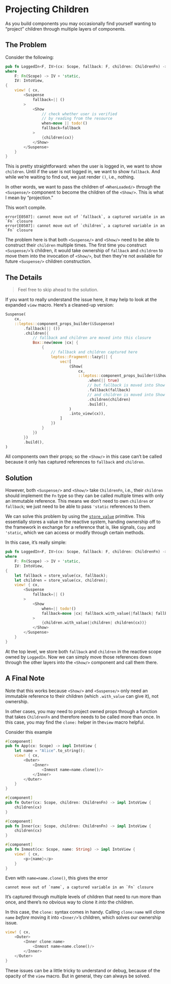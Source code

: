 # Projecting Children

As you build components you may occasionally find yourself wanting to “project” children through multiple layers of components.

## The Problem

Consider the following:

```rust
pub fn LoggedIn<F, IV>(cx: Scope, fallback: F, children: ChildrenFn) -> impl IntoView
where
    F: Fn(Scope) -> IV + 'static,
    IV: IntoView,
{
    view! { cx,
        <Suspense
            fallback=|| ()
        >
            <Show
				// check whether user is verified
				// by reading from the resource
                when=move || todo!()
                fallback=fallback
            >
				{children(cx)}
			</Show>
        </Suspense>
    }
}
```

This is pretty straightforward: when the user is logged in, we want to show `children`. Until if the user is not logged in, we want to show `fallback`. And while we’re waiting to find out, we just render `()`, i.e., nothing.

In other words, we want to pass the children of `<WhenLoaded/>` _through_ the `<Suspense/>` component to become the children of the `<Show/>`. This is what I mean by “projection.”

This won’t compile.

```
error[E0507]: cannot move out of `fallback`, a captured variable in an `Fn` closure
error[E0507]: cannot move out of `children`, a captured variable in an `Fn` closure
```

The problem here is that both `<Suspense/>` and `<Show/>` need to be able to construct their `children` multiple times. The first time you construct `<Suspense/>`’s children, it would take ownership of `fallback` and `children` to move them into the invocation of `<Show/>`, but then they're not available for future `<Suspense/>` children construction.

## The Details

> Feel free to skip ahead to the solution.

If you want to really understand the issue here, it may help to look at the expanded `view` macro. Here’s a cleaned-up version:

```rust
Suspense(
    cx,
    ::leptos::component_props_builder(&Suspense)
        .fallback(|| ())
        .children({
            // fallback and children are moved into this closure
            Box::new(move |cx| {
                {
                    // fallback and children captured here
                    leptos::Fragment::lazy(|| {
                        vec![
                            (Show(
                                cx,
                                ::leptos::component_props_builder(&Show)
                                    .when(|| true)
									// but fallback is moved into Show here
                                    .fallback(fallback)
									// and children is moved into Show here
                                    .children(children)
                                    .build(),
                            )
                            .into_view(cx)),
                        ]
                    })
                }
            })
        })
        .build(),
)
```

All components own their props; so the `<Show/>` in this case can’t be called because it only has captured references to `fallback` and `children`.

## Solution

However, both `<Suspense/>` and `<Show/>` take `ChildrenFn`, i.e., their `children` should implement the `Fn` type so they can be called multiple times with only an immutable reference. This means we don’t need to own `children` or `fallback`; we just need to be able to pass `'static` references to them.

We can solve this problem by using the [`store_value`](https://docs.rs/leptos/latest/leptos/fn.store_value.html) primitive. This essentially stores a value in the reactive system, handing ownership off to the framework in exchange for a reference that is, like signals, `Copy` and `'static`, which we can access or modify through certain methods.

In this case, it’s really simple:

```rust
pub fn LoggedIn<F, IV>(cx: Scope, fallback: F, children: ChildrenFn) -> impl IntoView
where
    F: Fn(Scope) -> IV + 'static,
    IV: IntoView,
{
    let fallback = store_value(cx, fallback);
    let children = store_value(cx, children);
    view! { cx,
        <Suspense
            fallback=|| ()
        >
            <Show
                when=|| todo!()
                fallback=move |cx| fallback.with_value(|fallback| fallback(cx))
            >
                {children.with_value(|children| children(cx))}
            </Show>
        </Suspense>
    }
}
```

At the top level, we store both `fallback` and `children` in the reactive scope owned by `LoggedIn`. Now we can simply move those references down through the other layers into the `<Show/>` component and call them there.

## A Final Note

Note that this works because `<Show/>` and `<Suspense/>` only need an immutable reference to their children (which `.with_value` can give it), not ownership.

In other cases, you may need to project owned props through a function that takes `ChildrenFn` and therefore needs to be called more than once. In this case, you may find the `clone:` helper in the`view` macro helpful.

Consider this example

```rust
#[component]
pub fn App(cx: Scope) -> impl IntoView {
    let name = "Alice".to_string();
    view! { cx,
        <Outer>
            <Inner>
                <Inmost name=name.clone()/>
            </Inner>
        </Outer>
    }
}

#[component]
pub fn Outer(cx: Scope, children: ChildrenFn) -> impl IntoView {
    children(cx)
}

#[component]
pub fn Inner(cx: Scope, children: ChildrenFn) -> impl IntoView {
    children(cx)
}

#[component]
pub fn Inmost(cx: Scope, name: String) -> impl IntoView {
    view! { cx,
        <p>{name}</p>
    }
}
```

Even with `name=name.clone()`, this gives the error

```
cannot move out of `name`, a captured variable in an `Fn` closure
```

It’s captured through multiple levels of children that need to run more than once, and there’s no obvious way to clone it _into_ the children.

In this case, the `clone:` syntax comes in handy. Calling `clone:name` will clone `name` _before_ moving it into `<Inner/>`’s children, which solves our ownership issue.

```rust
view! { cx,
	<Outer>
		<Inner clone:name>
			<Inmost name=name.clone()/>
		</Inner>
	</Outer>
}
```

These issues can be a little tricky to understand or debug, because of the opacity of the `view` macro. But in general, they can always be solved.

